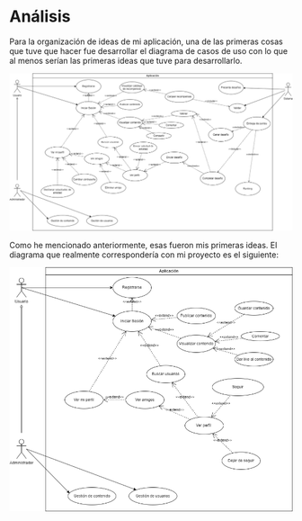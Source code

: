 # Análisis

Para la organización de ideas de mi aplicación, una de las primeras cosas que tuve que hacer fue desarrollar el diagrama de casos de uso con lo que al menos serían las primeras ideas que tuve para desarrollarlo.

![Imagen diagrama casos de uso](/docs/media/Diagrama%20de%20casos%20de%20uso.drawio.png)

Como he mencionado anteriormente, esas fueron mis primeras ideas. El diagrama que realmente correspondería con mi proyecto es el siguiente:

![Imagen diagrama casos de uso](/docs/media/Diagrama%20de%20casos%20de%20uso%20definitivo.drawio.png)